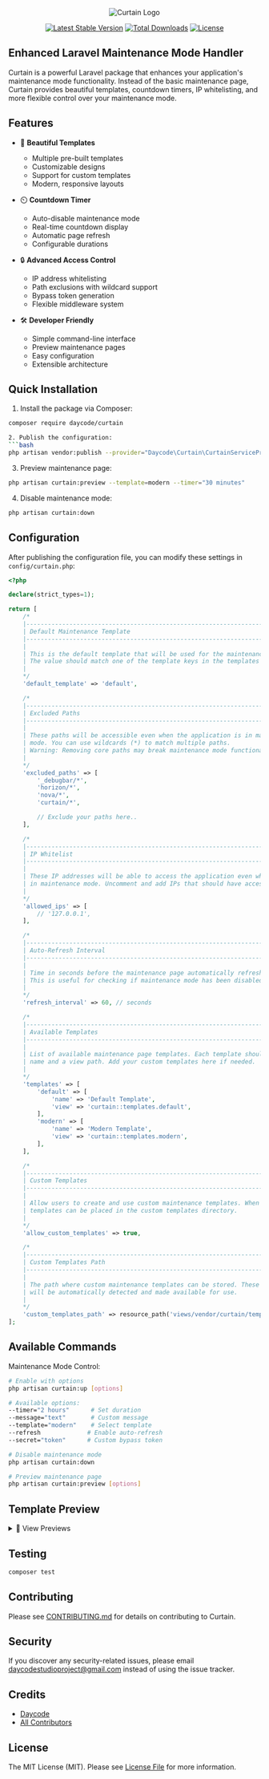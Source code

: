 <p align="center">
  <img src="https://github.com/dayCod/curtain/blob/master/art/curtain-logo.png" alt="Curtain Logo">
</p>

<p align="center">
  <a href="https://packagist.org/packages/daycode/curtain"><img src="https://img.shields.io/packagist/v/daycode/curtain" alt="Latest Stable Version"></a>
  <a href="https://packagist.org/packages/daycode/curtain"><img src="https://img.shields.io/packagist/dt/daycode/curtain" alt="Total Downloads"></a>
  <a href="https://packagist.org/packages/daycode/curtain"><img src="https://img.shields.io/packagist/l/daycode/curtain" alt="License"></a>
</p>

## Enhanced Laravel Maintenance Mode Handler

Curtain is a powerful Laravel package that enhances your application's maintenance mode functionality. Instead of the basic maintenance page, Curtain provides beautiful templates, countdown timers, IP whitelisting, and more flexible control over your maintenance mode.

## Features

- 🎨 **Beautiful Templates**
  - Multiple pre-built templates
  - Customizable designs
  - Support for custom templates
  - Modern, responsive layouts

- ⏲️ **Countdown Timer**
  - Auto-disable maintenance mode
  - Real-time countdown display
  - Automatic page refresh
  - Configurable durations

- 🔒 **Advanced Access Control**
  - IP address whitelisting
  - Path exclusions with wildcard support
  - Bypass token generation
  - Flexible middleware system

- 🛠️ **Developer Friendly**
  - Simple command-line interface
  - Preview maintenance pages
  - Easy configuration
  - Extensible architecture

## Quick Installation

1. Install the package via Composer:
```bash
composer require daycode/curtain

2. Publish the configuration:
```bash
php artisan vendor:publish --provider="Daycode\Curtain\CurtainServiceProvider"
```

3. Preview maintenance page:
```bash
php artisan curtain:preview --template=modern --timer="30 minutes"
```

4. Disable maintenance mode:
```bash
php artisan curtain:down
```

## Configuration

After publishing the configuration file, you can modify these settings in `config/curtain.php`:
```php
<?php

declare(strict_types=1);

return [
    /*
    |--------------------------------------------------------------------------
    | Default Maintenance Template
    |--------------------------------------------------------------------------
    |
    | This is the default template that will be used for the maintenance page.
    | The value should match one of the template keys in the templates array.
    |
    */
    'default_template' => 'default',

    /*
    |--------------------------------------------------------------------------
    | Excluded Paths
    |--------------------------------------------------------------------------
    |
    | These paths will be accessible even when the application is in maintenance
    | mode. You can use wildcards (*) to match multiple paths.
    | Warning: Removing core paths may break maintenance mode functionality.
    |
    */
    'excluded_paths' => [
        '_debugbar/*',
        'horizon/*',
        'nova/*',
        'curtain/*',

        // Exclude your paths here..
    ],

    /*
    |--------------------------------------------------------------------------
    | IP Whitelist
    |--------------------------------------------------------------------------
    |
    | These IP addresses will be able to access the application even when it is
    | in maintenance mode. Uncomment and add IPs that should have access.
    |
    */
    'allowed_ips' => [
        // '127.0.0.1',
    ],

    /*
    |--------------------------------------------------------------------------
    | Auto-Refresh Interval
    |--------------------------------------------------------------------------
    |
    | Time in seconds before the maintenance page automatically refreshes.
    | This is useful for checking if maintenance mode has been disabled.
    |
    */
    'refresh_interval' => 60, // seconds

    /*
    |--------------------------------------------------------------------------
    | Available Templates
    |--------------------------------------------------------------------------
    |
    | List of available maintenance page templates. Each template should have a
    | name and a view path. Add your custom templates here if needed.
    |
    */
    'templates' => [
        'default' => [
            'name' => 'Default Template',
            'view' => 'curtain::templates.default',
        ],
        'modern' => [
            'name' => 'Modern Template',
            'view' => 'curtain::templates.modern',
        ],
    ],

    /*
    |--------------------------------------------------------------------------
    | Custom Templates
    |--------------------------------------------------------------------------
    |
    | Allow users to create and use custom maintenance templates. When enabled,
    | templates can be placed in the custom templates directory.
    |
    */
    'allow_custom_templates' => true,

    /*
    |--------------------------------------------------------------------------
    | Custom Templates Path
    |--------------------------------------------------------------------------
    |
    | The path where custom maintenance templates can be stored. These templates
    | will be automatically detected and made available for use.
    |
    */
    'custom_templates_path' => resource_path('views/vendor/curtain/templates'),
];

```

## Available Commands
Maintenance Mode Control:

```bash
# Enable with options
php artisan curtain:up [options]

# Available options:
--timer="2 hours"      # Set duration
--message="text"       # Custom message
--template="modern"    # Select template
--refresh             # Enable auto-refresh
--secret="token"      # Custom bypass token

# Disable maintenance mode
php artisan curtain:down

# Preview maintenance page
php artisan curtain:preview [options]
```

## Template Preview

<details>
<summary>🎨 View Previews</summary>

### Modern Template
<p align="center">
  <img src="https://github.com/dayCod/curtain/blob/master/art/modern-preview.png" alt="Modern Template" width="600px">
</p>

### Default Template
<p align="center">
  <img src="https://github.com/dayCod/curtain/blob/master/art/default-preview.png" alt="Default Template" width="600px">
</p>

</details>

## Testing
```bash
composer test
```

## Contributing
Please see [CONTRIBUTING.md](CONTRIBUTING.md) for details on contributing to Curtain.

## Security

If you discover any security-related issues, please email daycodestudioproject@gmail.com instead of using the issue tracker.

## Credits

- [Daycode](https://github.com/dayCod)
- [All Contributors](../../contributors)

## License

The MIT License (MIT). Please see [License File](LICENSE.md) for more information.
